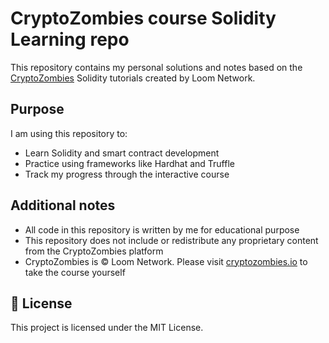 # CryptoZombies course Solidity Learning repo

This repository contains my personal solutions and notes based on the [CryptoZombies](https://cryptozombies.io/) Solidity tutorials created by Loom Network.

## Purpose

I am using this repository to:

- Learn Solidity and smart contract development
- Practice using frameworks like Hardhat and Truffle
- Track my progress through the interactive course

## Additional notes

- All code in this repository is written by me for educational purpose
- This repository does not include or redistribute any proprietary content from the CryptoZombies platform
- CryptoZombies is © Loom Network. Please visit [cryptozombies.io](https://cryptozombies.io/) to take the course yourself

## 🧾 License

This project is licensed under the MIT License.
